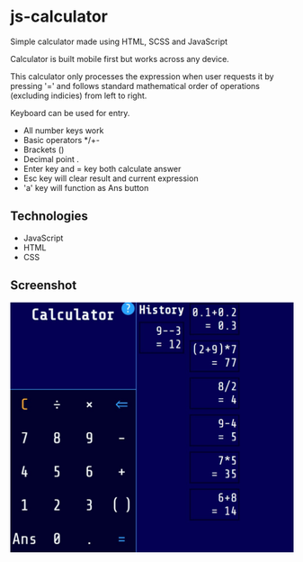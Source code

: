 # js-calculator

Simple calculator made using HTML, SCSS and JavaScript

Calculator is built mobile first but works across any device.

This calculator only processes the expression when user requests it by pressing '=' and follows standard mathematical order of operations (excluding indicies) from left to right.

Keyboard can be used for entry. 
- All number keys work
- Basic operators */+-
- Brackets ()
- Decimal point .
- Enter key and = key both calculate answer
- Esc key will clear result and current expression
- 'a' key will function as Ans button

## Technologies

- JavaScript
- HTML
- CSS

## Screenshot
![Screenshot](/images/calc.jpg)